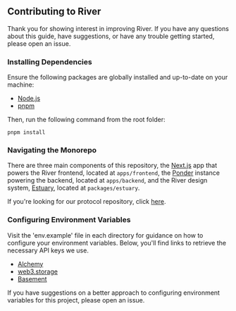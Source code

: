 ## Contributing to River

Thank you for showing interest in improving River. If you have any questions about this guide, have suggestions, or have any trouble getting started, please open an issue.  

### Installing Dependencies

Ensure the following packages are globally installed and up-to-date on your machine:

- [Node.js](https://nodejs.org/en/download/releases)
- [pnpm](https://pnpm.io/)

Then, run the following command from the root folder:

`pnpm install`

### Navigating the Monorepo

There are three main components of this repository, the [Next.js](https://nextjs.org/) app that powers the River frontend, located at `apps/frontend`, the [Ponder](https://github.com/0xOlias/ponder) instance powering the backend, located at `apps/backend`, and the River design system, [Estuary](https://estuary-live.vercel.app/estuary/tokens/typography), located at `packages/estuary`.

If you're looking for our protocol repository, click [here](https://github.com/1ifeworld/river-contracts).

### Configuring Environment Variables

Visit the 'env.example' file in each directory for guidance on how to configure your environment variables. Below, you'll find links to retrieve the necessary API keys we use.

- [Alchemy](https://www.alchemy.com/)
- [web3.storage](https://web3.storage/)
- [Basement](https://basement.dev/)

If you have suggestions on a better approach to configuring environment variables for this project, please open an issue.
